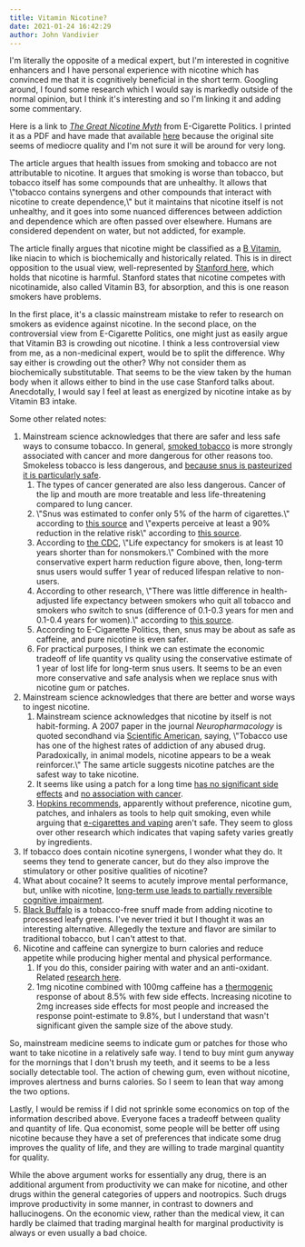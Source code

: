 ```yaml
---
title: Vitamin Nicotine?
date: 2021-01-24 16:42:29
author: John Vandivier
---
```




<!-- wp:paragraph -->
<p>I'm literally the opposite of a medical expert, but I'm interested in cognitive enhancers and I have personal experience with nicotine which has convinced me that it is cognitively beneficial in the short term. Googling around, I found some research which I would say is markedly outside of the normal opinion, but I think it's interesting and so I'm linking it and adding some commentary.</p>
<!-- /wp:paragraph -->

<!-- wp:paragraph -->
<p>Here is a link to <em><a href=\"http://www.ecigarette-politics.com/the-great-nicotine-myth.html\">The Great Nicotine Myth</a></em> from E-Cigarette Politics. I printed it as a PDF and have made that available <a href=\"https://www.afterecon.com/wp-content/uploads/2021/01/The-Great-Nicotine-Myth.pdf\">here</a> because the original site seems of mediocre quality and I'm not sure it will be around for very long.</p>
<!-- /wp:paragraph -->

<!-- wp:paragraph -->
<p>The article argues that health issues from smoking and tobacco are not attributable to nicotine. It argues that smoking is worse than tobacco, but tobacco itself has some compounds that are unhealthy. It allows that \"tobacco contains synergens and other compounds that interact with nicotine to create dependence,\" but it maintains that nicotine itself is not unhealthy, and it goes into some nuanced differences between addiction and dependence which are often passed over elsewhere. Humans are considered dependent on water, but not addicted, for example.</p>
<!-- /wp:paragraph -->

<!-- wp:paragraph -->
<p>The article finally argues that nicotine might be classified as a <a href=\"https://medlineplus.gov/bvitamins.html\">B Vitamin</a>, like niacin to which is biochemically and historically related. This is in direct opposition to the usual view, well-represented by <a href=\"https://hopes.stanford.edu/nicotinamide/#pni-top0\">Stanford here</a>, which holds that nicotine is harmful. Stanford states that nicotine competes with nicotinamide, also called Vitamin B3, for absorption, and this is one reason smokers have problems.</p>
<!-- /wp:paragraph -->

<!-- wp:paragraph -->
<p>In the first place, it's a classic mainstream mistake to refer to research on smokers as evidence against nicotine. In the second place, on the controversial view from E-Cigarette Politics, one might just as easily argue that Vitamin B3 is crowding out nicotine. I think a less controversial view from me, as a non-medicinal expert, would be to split the difference. Why say either is crowding out the other? Why not consider them as biochemically substitutable. That seems to be the view taken by the human body when it allows either to bind in the use case Stanford talks about. Anecdotally, I would say I feel at least as energized by nicotine intake as by Vitamin B3 intake.</p>
<!-- /wp:paragraph -->

<!-- wp:paragraph -->
<p>Some other related notes:</p>
<!-- /wp:paragraph -->

<!-- wp:list {\"ordered\":true} -->
<ol><li>Mainstream science acknowledges that there are safer and less safe ways to consume tobacco. In general, <a href=\"http://cancerhealth.com/article/fda-says-snus-smokeless-tobacco-products-safer-cigarettes\">smoked tobacco</a> is more strongly associated with cancer and more dangerous for other reasons too. Smokeless tobacco is less dangerous, and <a href=\"https://www.mayoclinic.org/healthy-lifestyle/quit-smoking/in-depth/chewing-tobacco/art-20047428\">because snus is pasteurized it is particularly safe</a>.<ol><li>The types of cancer generated are also less dangerous. Cancer of the lip and mouth are more treatable and less life-threatening compared to lung cancer.</li><li>\"Snus was estimated to confer only 5% of the harm of cigarettes.\" according to <a href=\"https://harmreductionjournal.biomedcentral.com/articles/10.1186/s12954-019-0335-1\">this source</a> and \"experts perceive at least a 90% reduction in the relative risk\" according to <a href=\"https://pubmed.ncbi.nlm.nih.gov/15598758/\">this source</a>.</li><li>According to <a href=\"https://www.cdc.gov/tobacco/data_statistics/fact_sheets/health_effects/tobacco_related_mortality/index.htm\">the CDC</a>, \"Life expectancy for smokers is at least 10 years shorter than for nonsmokers.\" Combined with the more conservative expert harm reduction figure above, then, long-term snus users would suffer 1 year of reduced lifespan relative to non-users.</li><li>According to other research, \"There was little difference in health-adjusted life expectancy between smokers who quit all tobacco and smokers who switch to snus (difference of 0.1-0.3 years for men and 0.1-0.4 years for women).\" according to <a href=\"https://pubmed.ncbi.nlm.nih.gov/17498798/\">this source</a>.</li><li>According to E-Cigarette Politics, then, snus may be about as safe as caffeine, and pure nicotine is even safer.</li><li>For practical purposes, I think we can estimate the economic tradeoff of life quantity vs quality using the conservative estimate of 1 year of lost life for long-term snus users. It seems to be an even more conservative and safe analysis when we replace snus with nicotine gum or patches.</li></ol></li><li>Mainstream science acknowledges that there are better and worse ways to ingest nicotine.<ol><li>Mainstream science acknowledges that nicotine by itself is not habit-forming. A 2007 paper in the journal <em>Neuropharmacology</em> is quoted secondhand via <a href=\"https://www.scientificamerican.com/article/will-a-nicotine-patch-make-you-smarter-excerpt/\">Scientific American</a>, saying, \"Tobacco use has one of the highest rates of addiction of any abused drug. Paradoxically, in animal models, nicotine appears to be a weak reinforcer.\" The same article suggests nicotine patches are the safest way to take nicotine.</li><li>It seems like using a patch for a long time <a href=\"https://news.feinberg.northwestern.edu/2015/02/hitsman-nicotine-therapy/\">has no significant side effects</a> and <a href=\"https://www.ncbi.nlm.nih.gov/pmc/articles/PMC2725009/\">no association with cancer</a>.</li><li><a href=\"https://www.hopkinsmedicine.org/health/conditions-and-diseases/smoking-and-cardiovascular-disease\">Hopkins recommends</a>, apparently without preference, nicotine gum, patches, and inhalers as tools to help quit smoking, even while arguing that <a href=\"https://www.hopkinsmedicine.org/health/wellness-and-prevention/5-truths-you-need-to-know-about-vaping\">e-cigarettes and vaping</a> aren't safe. They seem to gloss over other research which indicates that vaping safety varies greatly by ingredients.</li></ol></li><li>If tobacco does contain nicotine synergens, I wonder what they do. It seems they tend to generate cancer, but do they also improve the stimulatory or other positive qualities of nicotine?</li><li>What about cocaine? It seems to acutely improve mental performance, but, unlike with nicotine, <a href=\"https://www.nature.com/articles/npp201471\">long-term use leads to partially reversible cognitive impairment</a>.</li><li><a href=\"https://blackbuffalo.com/collections/long-cut\">Black Buffalo</a> is a tobacco-free snuff made from adding nicotine to processed leafy greens. I've never tried it but I thought it was an interesting alternative. Allegedly the texture and flavor are similar to traditional tobacco, but I can't attest to that.</li><li>Nicotine and caffeine can synergize to burn calories and reduce appetite while producing higher mental and physical performance.<ol><li>If you do this, consider pairing with water and an anti-oxidant. Related <a style=\"background-color: initial;\" href=\"https://pubmed.ncbi.nlm.nih.gov/12791621/\">research here</a><span style=\"background-color: initial;\">.</span></li><li>1mg nicotine combined with 100mg caffeine has a <a href=\"https://pubmed.ncbi.nlm.nih.gov/6357848/\">thermogenic</a> response of about 8.5% with few side effects. Increasing nicotine to 2mg increases side effects for most people and increased the response point-estimate to 9.8%, but I understand that wasn't significant given the sample size of the above study.</li></ol></li></ol>
<!-- /wp:list -->

<!-- wp:paragraph -->
<p>So, mainstream medicine seems to indicate gum or patches for those who want to take nicotine in a relatively safe way. I tend to buy mint gum anyway for the mornings that I don't brush my teeth, and it seems to be a less socially detectable tool. The action of chewing gum, even without nicotine, improves alertness and burns calories. So I seem to lean that way among the two options.</p>
<!-- /wp:paragraph -->

<!-- wp:paragraph -->
<p>Lastly, I would be remiss if I did not sprinkle some economics on top of the information described above. Everyone faces a tradeoff between quality and quantity of life. Qua economist, some people will be better off using nicotine because they have a set of preferences that indicate some drug improves the quality of life, and they are willing to trade marginal quantity for quality.</p>
<!-- /wp:paragraph -->

<!-- wp:paragraph -->
<p>While the above argument works for essentially any drug, there is an additional argument from productivity we can make for nicotine, and other drugs within the general categories of uppers and nootropics. Such drugs improve productivity in some manner, in contrast to downers and hallucinogens. On the economic view, rather than the medical view, it can hardly be claimed that trading marginal health for marginal productivity is always or even usually a bad choice.</p>
<!-- /wp:paragraph -->